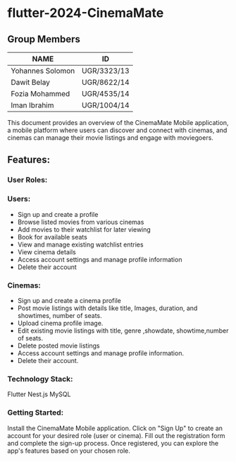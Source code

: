 # flutter-2024-CinemaMate
## Group Members

| NAME | ID | 
|----------|----------|
| Yohannes Solomon   | UGR/3323/13  | 
| Dawit Belay   | UGR/8622/14   | 
| Fozia Mohammed | UGR/4535/14 |
| Iman Ibrahim | UGR/1004/14 |


This document provides an overview of the CinemaMate Mobile application, a mobile platform where users can discover and connect with cinemas, and cinemas can manage their movie listings and engage with moviegoers.

## Features:

### User Roles:

### Users:

- Sign up and create a profile
- Browse listed movies from various cinemas
- Add movies to their watchlist for later viewing
- Book for available seats
- View and manage existing watchlist entries
- View cinema details
- Access account settings and manage profile information
- Delete their account

### Cinemas:

- Sign up and create a cinema profile
- Post movie listings with details like title, Images, duration, and showtimes, number of seats.
- Upload cinema profile image.
- Edit existing movie listings with title, genre ,showdate, showtime,number of seats.
- Delete posted movie listings
- Access account settings and manage profile information.
- Delete their account.

### Technology Stack:
Flutter 
Nest.js
MySQL

### Getting Started:

Install the CinemaMate Mobile application.
Click on "Sign Up" to create an account for your desired role (user or cinema).
Fill out the registration form and complete the sign-up process.
Once registered, you can explore the app's features based on your chosen role.
